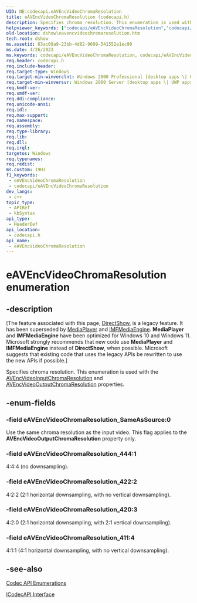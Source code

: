 ```yaml
---
UID: NE:codecapi.eAVEncVideoChromaResolution
title: eAVEncVideoChromaResolution (codecapi.h)
description: Specifies chroma resolution. This enumeration is used with the AVEncVideoInputChromaResolution and AVEncVideoOutputChromaResolution properties.
helpviewer_keywords: ["codecapi/eAVEncVideoChromaResolution","codecapi/eAVEncVideoChromaResolution_411","codecapi/eAVEncVideoChromaResolution_420","codecapi/eAVEncVideoChromaResolution_422","codecapi/eAVEncVideoChromaResolution_444","codecapi/eAVEncVideoChromaResolution_SameAsSource","dshow.eavencvideochromaresolution","eAVEncVideoChromaResolution","eAVEncVideoChromaResolution enumeration [DirectShow]","eAVEncVideoChromaResolutionEnumeration","eAVEncVideoChromaResolution_411","eAVEncVideoChromaResolution_420","eAVEncVideoChromaResolution_422","eAVEncVideoChromaResolution_444","eAVEncVideoChromaResolution_SameAsSource"]
old-location: dshow\eavencvideochromaresolution.htm
tech.root: dshow
ms.assetid: 63ac09a9-23bb-4d82-9699-541552e1ec90
ms.date: 4/26/2023
ms.keywords: codecapi/eAVEncVideoChromaResolution, codecapi/eAVEncVideoChromaResolution_411, codecapi/eAVEncVideoChromaResolution_420, codecapi/eAVEncVideoChromaResolution_422, codecapi/eAVEncVideoChromaResolution_444, codecapi/eAVEncVideoChromaResolution_SameAsSource, dshow.eavencvideochromaresolution, eAVEncVideoChromaResolution, eAVEncVideoChromaResolution enumeration [DirectShow], eAVEncVideoChromaResolutionEnumeration, eAVEncVideoChromaResolution_411, eAVEncVideoChromaResolution_420, eAVEncVideoChromaResolution_422, eAVEncVideoChromaResolution_444, eAVEncVideoChromaResolution_SameAsSource
req.header: codecapi.h
req.include-header: 
req.target-type: Windows
req.target-min-winverclnt: Windows 2000 Professional [desktop apps \| UWP apps]
req.target-min-winversvr: Windows 2000 Server [desktop apps \| UWP apps]
req.kmdf-ver: 
req.umdf-ver: 
req.ddi-compliance: 
req.unicode-ansi: 
req.idl: 
req.max-support: 
req.namespace: 
req.assembly: 
req.type-library: 
req.lib: 
req.dll: 
req.irql: 
targetos: Windows
req.typenames: 
req.redist: 
ms.custom: 19H1
f1_keywords:
 - eAVEncVideoChromaResolution
 - codecapi/eAVEncVideoChromaResolution
dev_langs:
 - c++
topic_type:
 - APIRef
 - kbSyntax
api_type:
 - HeaderDef
api_location:
 - codecapi.h
api_name:
 - eAVEncVideoChromaResolution
---
```


# eAVEncVideoChromaResolution enumeration


## -description

\[The feature associated with this page, [DirectShow](/windows/win32/directshow/directshow), is a legacy feature. It has been superseded by [MediaPlayer](/uwp/api/Windows.Media.Playback.MediaPlayer) and [IMFMediaEngine](/windows/win32/api/mfmediaengine/nn-mfmediaengine-imfmediaengine). **MediaPlayer** and **IMFMediaEngine** have been optimized for Windows 10 and Windows 11. Microsoft strongly recommends that new code use **MediaPlayer** and **IMFMediaEngine** instead of **DirectShow**, when possible. Microsoft suggests that existing code that uses the legacy APIs be rewritten to use the new APIs if possible.\]

Specifies chroma resolution. This enumeration is used with the <a href="/windows/desktop/DirectShow/avencvideoinputchromaresolution-property">AVEncVideoInputChromaResolution</a> and <a href="/windows/desktop/DirectShow/avencvideooutputchromaresolution-property">AVEncVideoOutputChromaResolution</a> properties.

## -enum-fields

### -field eAVEncVideoChromaResolution_SameAsSource:0 

Use the same chroma resolution as the input video. This flag applies to the <b>AVEncVideoOutputChromaResolution</b> property only.

### -field eAVEncVideoChromaResolution_444:1

4:4:4 (no downsampling).

### -field eAVEncVideoChromaResolution_422:2

4:2:2 (2:1 horizontal downsampling, with no vertical downsampling).

### -field eAVEncVideoChromaResolution_420:3

4:2:0 (2:1 horizontal downsampling, with 2:1 vertical downsampling).

### -field eAVEncVideoChromaResolution_411:4

4:1:1 (4:1 horizontal downsampling, with no vertical downsampling).

## -see-also

<a href="/windows/desktop/DirectShow/codec-api-enumerations">Codec API Enumerations</a>



<a href="/windows/desktop/api/strmif/nn-strmif-icodecapi">ICodecAPI Interface</a>
